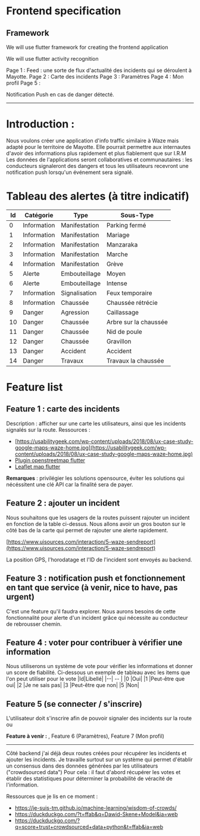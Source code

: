 # Frontend specification

## Framework
We will use flutter framework for creating the frontend application

We will use flutter activity recognition

Page 1 : Feed : une sorte de flux d'actualité des incidents qui se déroulent à Mayotte.
Page 2 : Carte des incidents
Page 3 : Paramètres
Page 4 : Mon profil
Page 5 : 

Notification Push en cas de danger détecté.

----

# Introduction :
Nous voulons créer une application d'info traffic similaire à Waze mais adapté pour le territoire de Mayotte. Elle pourrait permettre aux internautes d'avoir des informations plus rapidement et plus fiablement que sur I.R.M
Les données de l'applications seront collaboratives et communautaires : les conducteurs signaleront des dangers et tous les utilisateurs recevront une notification push lorsqu'un événement sera signalé.

# Tableau des alertes (à titre indicatif)
|Id|Catégorie|Type|Sous-Type|
|--|-------- | -- | --------|
|0 |Information|Manifestation|Parking fermé|
|1 |Information|Manifestation|Mariage|
|2 |Information|Manifestation|Manzaraka|
|3 |Information|Manifestation|Marche|
|4 |Information|Manifestation|Grève|
|5 |Alerte|Embouteillage|Moyen|
|6 |Alerte|Embouteillage|Intense|
|7 |Information|Signalisation|Feux temporaire|
|8 |Information|Chaussée|Chaussée rétrécie|
|9 |Danger|Agression|Caillassage|
|10|Danger|Chaussée|Arbre sur la chaussée|
|11|Danger|Chaussée|Nid de poule|
|12|Danger|Chaussée|Gravillon|
|13|Danger|Accident|Accident|
|14|Danger|Travaux|Travaux la chaussée|

# Feature list
## Feature 1 : carte des incidents
Description : afficher sur une carte les utilisateurs, ainsi que les incidents signalés sur la route.
Ressources : 
 * [https://usabilitygeek.com/wp-content/uploads/2018/08/ux-case-study-google-maps-waze-home.jpg](https://usabilitygeek.com/wp-content/uploads/2018/08/ux-case-study-google-maps-waze-home.jpg)
 * [Plugin openstreetmap flutter](https://flutterawesome.com/openstreetmap-plugin-for-flutter/)
 * [Leaflet map flutter](https://github.com/fleaflet/flutter_map)

**Remarques** : privilégier les solutions opensource, éviter les solutions qui nécéssitent une clé API car la finalité sera de payer.

## Feature 2 : ajouter un incident
Nous souhaitons que les usagers de la routes puissent rajouter un incident en fonction de la table ci-dessus.
Nous allons avoir un gros bouton sur le côté bas de la carte qui permet de rajouter une alerte rapidement.

[https://www.uisources.com/interaction/5-waze-sendreport](https://www.uisources.com/interaction/5-waze-sendreport)

La position GPS, l'horodatage et l'ID de l'incident sont envoyés au backend.

## Feature 3 : notification push et fonctionnement en tant que service (à venir, nice to have, pas urgent)
C'est une feature qu'il faudra explorer. Nous aurons besoins de cette fonctionnalité pour alerte d'un incident grâce qui nécessite au conducteur de rebrousser chemin.

## Feature 4 : voter pour contribuer à vérifier une information
Nous utiliserons un système de vote pour vérifier les informations et donner un score de fiabilité. Ci-dessous un exemple de tableau avec les items que l'on peut utiliser pour le vote
|Id|Libellé|
|--| -- |
|0 |Oui|
|1 |Peut-être que oui|
|2 |Je ne sais pas|
|3 |Peut-être que non|
|5 |Non|

## Feature 5 (se connecter / s'inscrire)
L'utilisateur doit s'inscrire afin de pouvoir signaler des incidents sur la route ou 

**Feature à venir :** , Feature 6 (Paramètres), Feature 7 (Mon profil)

---

Côté backend j'ai déjà deux routes créées pour récupérer les incidents et ajouter les incidents.
Je travaille surtout sur un système qui permet d'établir un consensus dans des données générées par les utilisateurs ("crowdsourced data")
Pour cela : il faut d'abord récupérer les votes et établir des statistiques pour déterminer la probabilité de véracité de l'information.

Ressources que je lis en ce moment :
 * https://je-suis-tm.github.io/machine-learning/wisdom-of-crowds/
 * https://duckduckgo.com/?t=ffab&q=Dawid-Skene+Model&ia=web
 * https://duckduckgo.com/?q=score+trust+crowdsourced+data+python&t=ffab&ia=web
